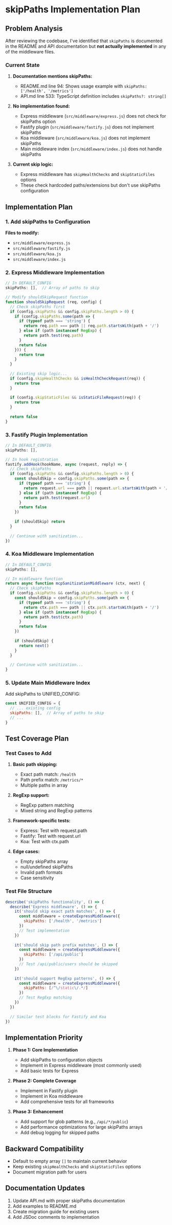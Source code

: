 # skipPaths Implementation Plan

## Problem Analysis

After reviewing the codebase, I've identified that `skipPaths` is documented in the README and API documentation but **not actually implemented** in any of the middleware files.

### Current State
1. **Documentation mentions skipPaths:**
   - README.md line 94: Shows usage example with `skipPaths: ['/health', '/metrics']`
   - API.md line 533: TypeScript definition includes `skipPaths?: string[]`

2. **No implementation found:**
   - Express middleware (`src/middleware/express.js`) does not check for skipPaths option
   - Fastify plugin (`src/middleware/fastify.js`) does not implement skipPaths
   - Koa middleware (`src/middleware/koa.js`) does not implement skipPaths
   - Main middleware index (`src/middleware/index.js`) does not handle skipPaths

3. **Current skip logic:**
   - Express middleware has `skipHealthChecks` and `skipStaticFiles` options
   - These check hardcoded paths/extensions but don't use skipPaths configuration

## Implementation Plan

### 1. Add skipPaths to Configuration

**Files to modify:**
- `src/middleware/express.js`
- `src/middleware/fastify.js`
- `src/middleware/koa.js`
- `src/middleware/index.js`

### 2. Express Middleware Implementation

```javascript
// In DEFAULT_CONFIG
skipPaths: [],  // Array of paths to skip

// Modify shouldSkipRequest function
function shouldSkipRequest (req, config) {
  // Check skipPaths first
  if (config.skipPaths && config.skipPaths.length > 0) {
    if (config.skipPaths.some(path => {
      if (typeof path === 'string') {
        return req.path === path || req.path.startsWith(path + '/')
      } else if (path instanceof RegExp) {
        return path.test(req.path)
      }
      return false
    })) {
      return true
    }
  }
  
  // Existing skip logic...
  if (config.skipHealthChecks && isHealthCheckRequest(req)) {
    return true
  }
  
  if (config.skipStaticFiles && isStaticFileRequest(req)) {
    return true
  }
  
  return false
}
```

### 3. Fastify Plugin Implementation

```javascript
// In DEFAULT_CONFIG
skipPaths: [],

// In hook registration
fastify.addHook(hookName, async (request, reply) => {
  // Check skipPaths
  if (config.skipPaths && config.skipPaths.length > 0) {
    const shouldSkip = config.skipPaths.some(path => {
      if (typeof path === 'string') {
        return request.url === path || request.url.startsWith(path + '/')
      } else if (path instanceof RegExp) {
        return path.test(request.url)
      }
      return false
    })
    
    if (shouldSkip) return
  }
  
  // Continue with sanitization...
})
```

### 4. Koa Middleware Implementation

```javascript
// In DEFAULT_CONFIG
skipPaths: [],

// In middleware function
return async function mcpSanitizationMiddleware (ctx, next) {
  // Check skipPaths
  if (config.skipPaths && config.skipPaths.length > 0) {
    const shouldSkip = config.skipPaths.some(path => {
      if (typeof path === 'string') {
        return ctx.path === path || ctx.path.startsWith(path + '/')
      } else if (path instanceof RegExp) {
        return path.test(ctx.path)
      }
      return false
    })
    
    if (shouldSkip) {
      return next()
    }
  }
  
  // Continue with sanitization...
}
```

### 5. Update Main Middleware Index

Add skipPaths to UNIFIED_CONFIG:
```javascript
const UNIFIED_CONFIG = {
  // ... existing config
  skipPaths: [],  // Array of paths to skip
  // ...
}
```

## Test Coverage Plan

### Test Cases to Add

1. **Basic path skipping:**
   - Exact path match: `/health`
   - Path prefix match: `/metrics/*`
   - Multiple paths in array

2. **RegExp support:**
   - RegExp pattern matching
   - Mixed string and RegExp patterns

3. **Framework-specific tests:**
   - Express: Test with request.path
   - Fastify: Test with request.url
   - Koa: Test with ctx.path

4. **Edge cases:**
   - Empty skipPaths array
   - null/undefined skipPaths
   - Invalid path formats
   - Case sensitivity

### Test File Structure

```javascript
describe('skipPaths functionality', () => {
  describe('Express middleware', () => {
    it('should skip exact path matches', () => {
      const middleware = createExpressMiddleware({
        skipPaths: ['/health', '/metrics']
      })
      // Test implementation
    })
    
    it('should skip path prefix matches', () => {
      const middleware = createExpressMiddleware({
        skipPaths: ['/api/public']
      })
      // Test /api/public/users should be skipped
    })
    
    it('should support RegExp patterns', () => {
      const middleware = createExpressMiddleware({
        skipPaths: [/^\/static\/.*/]
      })
      // Test RegExp matching
    })
  })
  
  // Similar test blocks for Fastify and Koa
})
```

## Implementation Priority

1. **Phase 1: Core Implementation**
   - Add skipPaths to configuration objects
   - Implement in Express middleware (most commonly used)
   - Add basic tests for Express

2. **Phase 2: Complete Coverage**
   - Implement in Fastify plugin
   - Implement in Koa middleware
   - Add comprehensive tests for all frameworks

3. **Phase 3: Enhancement**
   - Add support for glob patterns (e.g., `/api/*/public`)
   - Add performance optimizations for large skipPaths arrays
   - Add debug logging for skipped paths

## Backward Compatibility

- Default to empty array `[]` to maintain current behavior
- Keep existing `skipHealthChecks` and `skipStaticFiles` options
- Document migration path for users

## Documentation Updates

1. Update API.md with proper skipPaths documentation
2. Add examples to README.md
3. Create migration guide for existing users
4. Add JSDoc comments to implementation